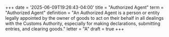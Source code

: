 +++
date = '2025-06-09T19:26:43-04:00'
title = "Authorized Agent"
term = "Authorized Agent"
definition = "An Authorized Agent is a person or entity legally appointed by the owner of goods to act on their behalf in all dealings with the Customs Authority, especially for making declarations, submitting entries, and clearing goods."
letter = "A"
draft = true
+++
